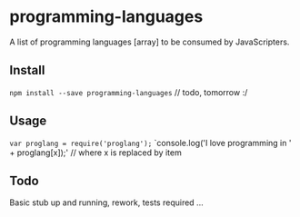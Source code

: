 # programming-languages
A list of programming languages [array] to be consumed by JavaScripters. 

## Install 
`npm install --save programming-languages` // todo, tomorrow :/

## Usage

`var proglang = require('proglang');`
`console.log('I love programming in ' + proglang[x]);' // where x is replaced by item

## Todo

Basic stub up and running, rework, tests required ...




